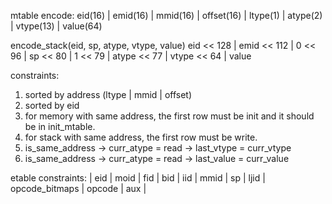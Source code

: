 mtable
encode:
eid(16) | emid(16) | mmid(16) | offset(16) | ltype(1) | atype(2) | vtype(13) | value(64)

encode_stack(eid, sp, atype, vtype, value)
eid << 128 | emid << 112 | 0 << 96 | sp << 80 | 1 << 79 | atype << 77 | vtype << 64 | value

constraints:
1. sorted by address (ltype | mmid | offset)
2. sorted by eid
3. for memory with same address, the first row must be 
init and it should be in init_mtable.
4. for stack with same address, the first row must be write.
5. is_same_address -> curr_atype = read -> last_vtype = curr_vtype
6. is_same_address -> curr_atype = read -> last_value = curr_value


etable constraints:
| eid | moid | fid | bid | iid | mmid | sp | ljid | opcode_bitmaps | opcode | aux |